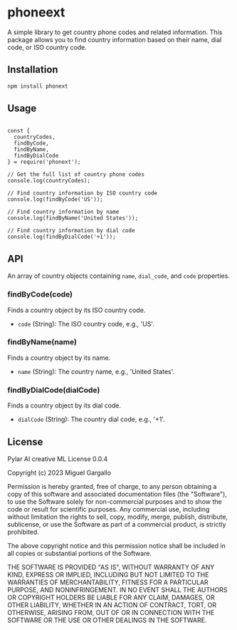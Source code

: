 # phoneext

A simple library to get country phone codes and related information. This package allows you to find country information based on their name, dial code, or ISO country code.

## Installation

```bash
npm install phonext
```

## Usage

```

const {
  countryCodes,
  findByCode,
  findByName,
  findByDialCode
} = require('phonext');

// Get the full list of country phone codes
console.log(countryCodes);

// Find country information by ISO country code
console.log(findByCode('US'));

// Find country information by name
console.log(findByName('United States'));

// Find country information by dial code
console.log(findByDialCode('+1'));

```

## API

An array of country objects containing `name`, `dial_code`, and `code` properties.

### findByCode(code)

Finds a country object by its ISO country code.

- `code` (String): The ISO country code, e.g., 'US'.

### findByName(name)

Finds a country object by its name.

- `name` (String): The country name, e.g., 'United States'.

### findByDialCode(dialCode)

Finds a country object by its dial code.

- `dialCode` (String): The country dial code, e.g., '+1'.

## License

Pylar AI creative ML License 0.0.4

Copyright (c) 2023 Miguel Gargallo

Permission is hereby granted, free of charge, to any person obtaining a copy of this software and associated documentation files (the "Software"), to use the Software solely for non-commercial purposes and to show the code or result for scientific purposes. Any commercial use, including without limitation the rights to sell, copy, modify, merge, publish, distribute, sublicense, or use the Software as part of a commercial product, is strictly prohibited.

The above copyright notice and this permission notice shall be included in all copies or substantial portions of the Software.

THE SOFTWARE IS PROVIDED "AS IS", WITHOUT WARRANTY OF ANY KIND, EXPRESS OR IMPLIED, INCLUDING BUT NOT LIMITED TO THE WARRANTIES OF MERCHANTABILITY, FITNESS FOR A PARTICULAR PURPOSE, AND NONINFRINGEMENT. IN NO EVENT SHALL THE AUTHORS OR COPYRIGHT HOLDERS BE LIABLE FOR ANY CLAIM, DAMAGES, OR OTHER LIABILITY, WHETHER IN AN ACTION OF CONTRACT, TORT, OR OTHERWISE, ARISING FROM, OUT OF OR IN CONNECTION WITH THE SOFTWARE OR THE USE OR OTHER DEALINGS IN THE SOFTWARE.
